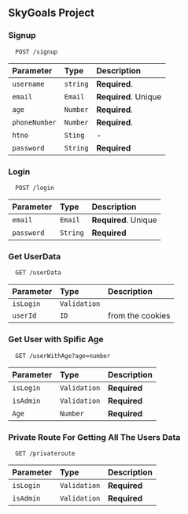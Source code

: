 ## SkyGoals Project 

### Signup
```https
  POST /signup
```
| Parameter | Type     | Description                |
| :-------- | :------- | :------------------------- |
| `username` | `string` | **Required**.  |
| `email` | `Email` | **Required**. Unique |
| `age` | `Number` | **Required**.  |
| `phoneNumber` | `Number` | **Required**.  |
| `htno` | `Sting` | - |
| `password` | `String` | **Required** |


### Login

```https
  POST /login
```
| Parameter | Type     | Description                |
| :-------- | :------- | :------------------------- |
| `email` | `Email` | **Required**. Unique |
| `password` | `String` | **Required** |

### Get UserData
```https
  GET /userData
```
| Parameter | Type     | Description                |
| :-------- | :------- | :------------------------- |
| `isLogin` | `Validation` |  |
| `userId ` | `ID` | from the cookies |


### Get User with Spific Age
```https
  GET /userWithAge?age=number
```
| Parameter | Type     | Description                |
| :-------- | :------- | :------------------------- |
| `isLogin` | `Validation` |**Required**  |
| `isAdmin` | `Validation` | **Required** |
| `Age ` | `Number` |  **Required** |


### Private Route For Getting All The Users Data
```https
  GET /privateroute
```
| Parameter | Type     | Description                |
| :-------- | :------- | :------------------------- |
| `isLogin` | `Validation` |**Required**  |
| `isAdmin` | `Validation` | **Required** |

